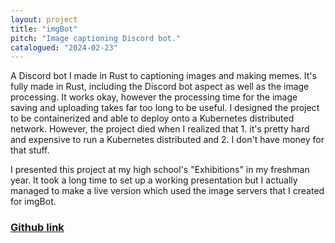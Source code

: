 ```yaml
---
layout: project
title: "imgBot"
pitch: "Image captioning Discord bot."
catalogued: "2024-02-23"
---
```


A Discord bot I made in Rust to captioning images and making memes. It's fully
made in Rust, including the Discord bot aspect as well as the image processing.
It works okay, however the processing time for the image saving and uploading
takes far too long to be useful. I designed the project to be containerized and
able to deploy onto a Kubernetes distributed network. However, the project died
when I realized that 1. it's pretty hard and expensive to run a Kubernetes
distributed and 2. I don't have money for that stuff.

I presented this project at my high school's "Exhibitions" in my freshman year.
It took a long time to set up a working presentation but I actually managed to
make a live version which used the image servers that I created for imgBot.

### [Github link](https://github.com/rwilliaise/imgBot)
